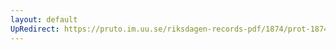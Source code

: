 ```yaml
---
layout: default
UpRedirect: https://pruto.im.uu.se/riksdagen-records-pdf/1874/prot-1874--fk--218/prot-1874--fk--218_002.pdf
---
```

